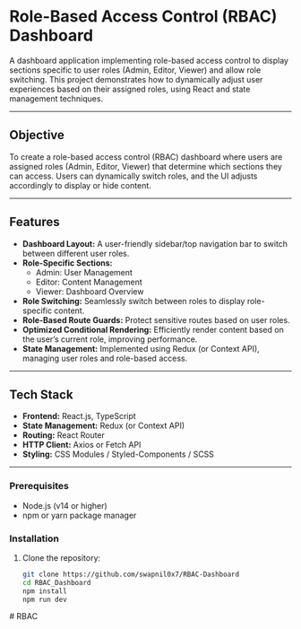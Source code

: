 # Role-Based Access Control (RBAC) Dashboard

A dashboard application implementing role-based access control to display sections specific to user roles (Admin, Editor, Viewer) and allow role switching. This project demonstrates how to dynamically adjust user experiences based on their assigned roles, using React and state management techniques.

---

## Objective

To create a role-based access control (RBAC) dashboard where users are assigned roles (Admin, Editor, Viewer) that determine which sections they can access. Users can dynamically switch roles, and the UI adjusts accordingly to display or hide content.

---

## Features

- **Dashboard Layout:** A user-friendly sidebar/top navigation bar to switch between different user roles.
- **Role-Specific Sections:**
  - Admin: User Management
  - Editor: Content Management
  - Viewer: Dashboard Overview
- **Role Switching:** Seamlessly switch between roles to display role-specific content.
- **Role-Based Route Guards:** Protect sensitive routes based on user roles.
- **Optimized Conditional Rendering:** Efficiently render content based on the user’s current role, improving performance.
- **State Management:** Implemented using Redux (or Context API), managing user roles and role-based access.

---

## Tech Stack

- **Frontend:** React.js, TypeScript
- **State Management:** Redux (or Context API)
- **Routing:** React Router
- **HTTP Client:** Axios or Fetch API
- **Styling:** CSS Modules / Styled-Components / SCSS

---

### Prerequisites

- Node.js (v14 or higher)
- npm or yarn package manager

### Installation

1. Clone the repository:
   ```bash
   git clone https://github.com/swapnil0x7/RBAC-Dashboard
   cd RBAC_Dashboard
   npm install
   npm run dev
   ```
#   R B A C  
 